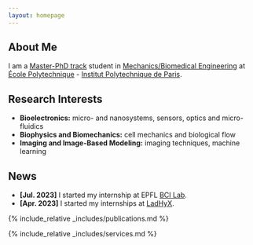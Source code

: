 ```yaml
---
layout: homepage
---
```


## About Me

I am a [Master-PhD track](https://www.ip-paris.fr/en/education/phd-track) student in [Mechanics/Biomedical Engineering](https://www.ip-paris.fr/en/education/phd-track/phd-track-bioengineering-and-quantitative-life-sciences) at [École Polytechnique](https://www.polytechnique.edu/) - [Institut Polytechnique de Paris](https://www.ip-paris.fr/en).

## Research Interests

- **Bioelectronics:** micro-​ and nanosystems, sensors, optics and micro-​fluidics
- **Biophysics and Biomechanics:** cell mechanics and biological flow
- **Imaging and Image-Based Modeling:** imaging techniques, machine learning

## News

- **[Jul. 2023]** I started my internship at EPFL [BCI Lab](https://www.epfl.ch/labs/iclab/index-html/bci-group/).
- **[Apr. 2023]** I started my internships at [LadHyX](https://www.ladhyx.polytechnique.fr/en/).


{% include_relative _includes/publications.md %}

{% include_relative _includes/services.md %}
